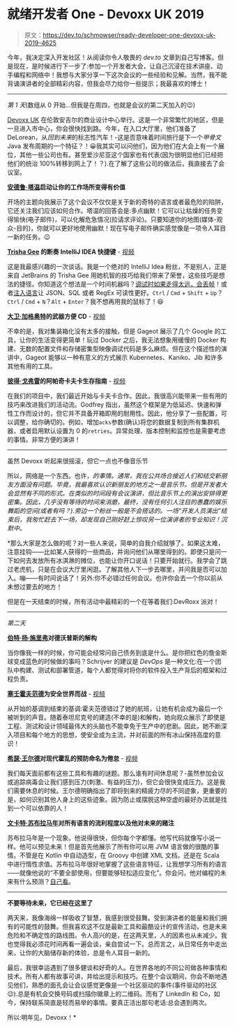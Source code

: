 # 就绪开发者 One - Devoxx UK 2019

> 原文：<https://dev.to/schmowser/ready-developer-one-devoxx-uk-2019-4625>

今年，我决定深入开发社区！从阅读你令人敬畏的 *dev.to* 文章到自己写博客。但是现在，是时候进行下一步了:参加一个开发者大会，让自己沉浸在技术讲座、动手编程和网络中！我想与大家分享一下这次会议的一些经验和见解。当然，我不能背诵演讲者的全部精彩内容，但我会尽力给你一些提示；我最喜欢的博士！

* * *

*第 1 天*(数组从 0 开始...但我是在周四，也就是会议的第二天加入的😉)

[Devoxx UK](https://www.devoxx.co.uk/) 在伦敦安吉尔的商业设计中心举行。这是一个非常繁忙的地区，但是一旦进入市中心，你会很快找到路。今年，在入口大厅里，他们准备了 DeLorean，从*回到未来*的标志性汽车！-这是否意味着时间旅行是下一个*甲骨文* Java 发布周期的一个特征？！😀我其实可以问他们，因为他们在大会上有一个展位，其他一些公司也有。甚至爱沙尼亚这个国家也有代表(因为很明显他们已经把他们的统治 100%转移到网上了！？).在了解了这些公司的做法后，我直接去了会议室。

**[安德鲁·塔温](https://drewtarvin.com/)启动让你的工作场所变得有价值**

开场的主题向我展示了这个会议不仅仅是关于新的奇特的语言或者最危险的陷阱，它还关注我们应该如何合作。塔温的回答会是:多点幽默！它可以让枯燥的任务变得愉快(电子邮件)，可以化解危急情况(拉请求评论)。只要知道你的地图(媒体-观众-目的)，你就可以更好地使用幽默！现在写电子邮件确实感觉像是一项令人耳目一新的任务。😉

**[Trisha Gee](https://twitter.com/trisha_gee) 的断奏 IntelliJ IDEA 快捷键** - [视频](https://youtu.be/uu7j1_jhiU4?list=PLRsbF2sD7JVqkOs-GFGxBmNf0KECELaiU)

这是我最感兴趣的一次谈话。我是一个绝对的 IntelliJ Idea 粉丝，不是别人，正是来自 JetBrains 的 Trisha Gee 用她机智的技巧给我们带来了荣誉，这些技巧是想法的捷径。你知道这个想法是一个时间机器吗？[调试时如果走得太远，会丢帧](https://www.jetbrains.com/help/idea/altering-the-program-s-execution-flow.html#drop_frame)！或者[注入语言](https://www.jetbrains.com/help/idea/using-language-injections.html)让 JSON、SQL 或者 RegEx 可读性更好。`Ctrl` / `Cmd` + `Shift` + `Up`？`Ctrl` / `Cmd` + `N`？`Alt` + `Enter`？我不想再用我的鼠标了！😆

**[大卫·加格奥特](https://twitter.com/dgageot)的武器方便 CD** - [视频](https://youtu.be/3nfNP00Tv1k?list=PLRsbF2sD7JVqkOs-GFGxBmNf0KECELaiU)

不幸的是，我对集装箱化没有太多的接触，但是 Gageot 展示了几个 Google 的工具，让你的生活变得更简单！玩过 Docker 之后，我无法想象用缓慢的 Docker 构建、无数的配置文件和存储密集型映像调试代码是多么麻烦。但在这个描述性的演讲中，Gageot 能够以一种有意义的方式展示 Kubernetes、Kaniko、Jib 和许多其他有用的工具。

**[彼得·戈弗雷](https://www.linkedin.com/in/peter-godfrey-75662b83/?originalSubdomain=uk)的阿帕奇卡夫卡生存指南** - [视频](https://youtu.be/xsdoQkoao2U?list=PLRsbF2sD7JVqkOs-GFGxBmNf0KECELaiU)

在我们的项目中，我们最近开始与卡夫卡合作。因此，我很高兴能带来一些有用的技巧来改进我们的活动流。Godfrey 指出，虽然这个框架是为低延迟、快速和弹性工作而设计的，但它并不具备开箱即用的耐用性。因此，他分享了一些配置，可以调整，给你确切的。例如，增加`acks`参数(确认)将您的数据复制到所有集群机器，或者启用默认设置为 0 的`retries`。异常处理、版本控制和监控也是需要考虑的事情。非常方便的演讲！

* * *

虽然 Devoxx 听起来很摇滚，但它一点也不像音乐节

所以，网络是一个东西。也许，*的事情。通常，我在公共场合接近人们和结交新朋友方面没有问题。毕竟，我最喜欢认识新朋友的地方之一是音乐节。但是开发者大会显然有不同的形式。在类似的时间段有会议演讲，但比音乐节上的演出安排得更密集。因此，几乎没有等待的时间来消磨，最终，没有任何引人注目的愚蠢的娱乐舞蹈的空间(或者有吗？).旁边一个粉丝一般是不会搭话的。一场“开发人员演出”结束后，我匆忙赶去下一场，却发现自己刚好赶上惊叹另一位演讲者的专业知识！沉默中。*

 *那么大家是怎么做的呢？对一些人来说，简单的自我介绍就够了。如果这太难，注意挂钩——比如某人获得的一些商品，并询问他们从哪里得到的。即使只是问一下如何去发放所有冰淇淋的摊位，也能让你开口说话！只要开始就行。我学会了跳过老虎机，只是在会议大厅里闲逛。了解其他人下一步去哪里，并问我是否可以加入。嘣——有时间说话了！另外:你不必错过任何会议。也许你会去一个你以前从未想过要去的地方！

但是在一天结束的时候，所有活动中最精彩的一个在等着我们:DevRoxx 派对！

* * *

*第二天*

**[伯特·扬·施里弗](https://twitter.com/bjschrijver)对德沃普斯的解构**

当你像我一样的时候，你可能会经常问自己债务到底是什么。是你把红色的詹金斯球变成蓝色的时候做的事吗？Schrijver 的建议是 *DevOps* 是一种文化:在一个团队中构建、测试和部署管道，每个人都觉得对将你的软件投入生产背后的框架和过程负责。

**[塞壬霍夫范德](https://twitter.com/SecurityPony)为安全世界而战** - [视频](https://www.youtube.com/watch?v=jWyxMv6h3S4&feature=youtu.be)

从开始的基调到结束的基调:霍夫范德错过了她的航班，让她有机会成为最后一个被听到的声音。随着泰坦尼克号的建造(不幸的是)和解构，她向观众展示了即使是工程、测试和设计领域最伟大的头脑也不能幸免于生产中的悲剧。因此，她不断深入项目和每个地方的思想，使安全成为主流，并对前面的所有冰山保持高度的意识！

**[希瑟·王尔德](https://twitter.com/heathriel)对现代霍乱的预防命名为倦怠** - [视频](https://youtu.be/zS-QsLsQGsI?list=PLRsbF2sD7JVqkOs-GFGxBmNf0KECELaiU)

我们每天面前都有这些工具和有趣的谜题。那么谁有时间休息呢？-虽然参加会议或追踪病毒会让我们感到压力(刺激、有益的压力)，但它会很快变成压力。这是我们需要休息的时候。王尔德明确指出了即将到来的精疲力尽的不同迹象，更重要的是，如何识别其他人身上的这些迹象。因为防止或摆脱这种空虚的最好办法就是找到一个可以依靠的人！

**[文卡特·苏布拉马年](https://twitter.com/venkat_s)对所有语言的流利程度以及他对未来的赌注**

苏布拉马年是一个现象。他说得很快，但你每个字都懂。他写代码就像写小说一样。他可以预见未来！但是首先他展示了所有你可以用 JVM 语言做的很酷的事情。不管是在 Kotlin 中自动造型，在 Groovy 中创建 XML 文档，还是在 Scala 中进行惰性求值。苏布拉马年很好地掌握了这些语言特征，让我想学习所有的语言——就像他说的“不要全部使用，但要能够轻松适应变化”。你会问，他对编程的未来有什么预测？[自己看](https://youtu.be/1sjoiBA0MTw?list=PLRsbF2sD7JVqkOs-GFGxBmNf0KECELaiU)。

* * *

**不要等待未来，它已经在这里了**

两天来，我像海绵一样吸收了智慧，我感到很受鼓舞。受到演讲者的能量和我们拥有的可能性的鼓舞。但我喜欢这不仅是最新工具和最酷设计的宣传活动，也是未来危险和不确定性的路线图。令人高兴的是，在这两天里，人的因素也从未减少。我也觉得我必须花时间再看一遍会谈，亲自尝试一下。总而言之，从日常任务中走出来，让你的大脑储存新的体验，总是令人耳目一新的。

最后，我很幸运遇到了很多健谈和好奇的人。在世界各地的不同公司做各种事情和技术。所有人都有故事可讲，并给出提示和技巧。在整个会议期间，你会不断地遇见他们，熟悉的面孔会让会议感觉更像是一个社区驱动的事件(事件驱动的社区😉).总是有机会交换号码或扫描你徽章上的二维码。而有了 LinkedIn 和 Co，如今，保持联系简直是轻而易举的事情。要真正活出那句老话:总会遇到两次。

所以:明年见，Devoxx！*
